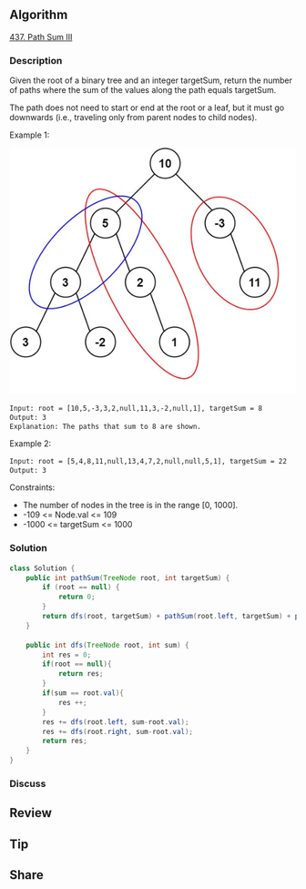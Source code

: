 ## Algorithm

[437. Path Sum III](https://leetcode.com/problems/path-sum-iii/description)

### Description

Given the root of a binary tree and an integer targetSum, return the number of paths where the sum of the values along the path equals targetSum.

The path does not need to start or end at the root or a leaf, but it must go downwards (i.e., traveling only from parent nodes to child nodes).

Example 1:

![](assets/20240929-ab32968e.png)

```
Input: root = [10,5,-3,3,2,null,11,3,-2,null,1], targetSum = 8
Output: 3
Explanation: The paths that sum to 8 are shown.
```

Example 2:

```
Input: root = [5,4,8,11,null,13,4,7,2,null,null,5,1], targetSum = 22
Output: 3
```

Constraints:

- The number of nodes in the tree is in the range [0, 1000].
- -109 <= Node.val <= 109
- -1000 <= targetSum <= 1000

### Solution

```java
class Solution {
    public int pathSum(TreeNode root, int targetSum) {
        if (root == null) {
            return 0;
        }
        return dfs(root, targetSum) + pathSum(root.left, targetSum) + pathSum(root.right, targetSum);
    }

    public int dfs(TreeNode root, int sum) {
        int res = 0;
        if(root == null){
            return res;
        }
        if(sum == root.val){
            res ++;
        }
        res += dfs(root.left, sum-root.val);
        res += dfs(root.right, sum-root.val);
        return res;
    }
}
```

### Discuss

## Review


## Tip


## Share
